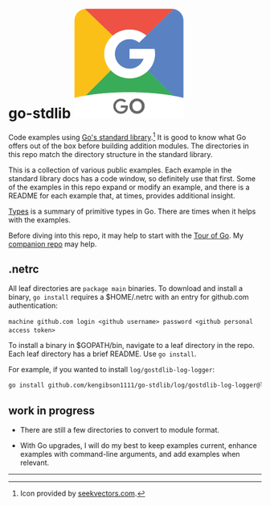 # go-stdlib ![go-stdlib](/images/google-go.png)

Code examples using [Go's standard library](https://pkg.go.dev/std).[^1] It is good to know what Go offers out of the box before building addition modules. The directories in this repo match the directory structure in the standard library.

This is a collection of various public examples. Each example in the standard library docs has a code window, so definitely use that first. Some of the examples in this repo expand or modify an example, and there is a README for each example that, at times, provides additional insight.

[Types](https://github.com/kengibson1111/go-stdlib/blob/master/types.md) is a summary of primitive types in Go. There are times when it helps with the examples.

Before diving into this repo, it may help to start with the [Tour of Go](https://go.dev/tour/welcome/1). My [companion repo](https://github.com/kengibson1111/tour-of-go) may help.

## .netrc

All leaf directories are `package main` binaries. To download and install a binary, `go install` requires a $HOME/.netrc with an entry for github.com authentication:

`machine github.com login <github username> password <github personal access token>`

To install a binary in $GOPATH/bin, navigate to a leaf directory in the repo. Each leaf directory has a brief README. Use `go install`.

For example, if you wanted to install `log/gostdlib-log-logger`:

```bash
go install github.com/kengibson1111/go-stdlib/log/gostdlib-log-logger@latest
```

## work in progress

* There are still a few directories to convert to module format.

* With Go upgrades, I will do my best to keep examples current, enhance examples with command-line arguments, and add examples when relevant.

***

[^1]: Icon provided by [seekvectors.com](https://seekvectors.com/).
